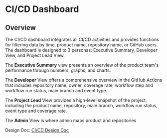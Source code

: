 # CI/CD Dashboard

## Overview

The CI/CD dashboard integrates all CI/CD activities and provides functions for filtering data by time, product name, repository name, or GitHub users. The dashboard is designed to 3 personas: Executive Summary, Developer View, and Project Lead View.

The **Executive Summary** view presents an overview of the product team's performance through numbers, graphs, and charts.

The **Developer** View offers a comprehensive overview in the GitHub Actions that includes repository name, owner, coverage rate, workflow step and workflow run status, main branch and event type.

The **Project Lead** View provides a high-level snapshot of the project, including the product name, repository, main branch, workflow run status, event type and coverage rate.

The **Admin** View is where admin maps product and repositories

Design Doc: [CI/CD Design Doc](https://equinixjira.atlassian.net/wiki/spaces/~7120201faa0f7e5d6f4ac485128a490f67e998/pages/145726999124/CI+CD+Dashboard+Design+Document)

